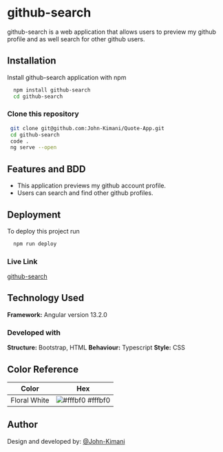 
# github-search

github-search is a web application that allows users to preview my github profile and as well search for other github users.



## Installation

Install github-search application with npm

```bash
  npm install github-search
  cd github-search
```
### Clone this repository
```bash
 git clone git@github.com:John-Kimani/Quote-App.git
 cd github-search
 code .
 ng serve --open
```
## Features and BDD

- This application previews my github account profile.
- Users can search and find other github profiles.


## Deployment

To deploy this project run

```bash
  npm run deploy
```

### Live Link
[github-search]()

## Technology Used

**Framework:** Angular version 13.2.0

### Developed with
**Structure:** Bootstrap, HTML
**Behaviour:** Typescript
**Style:** CSS
## Color Reference

| Color             | Hex                                                                |
| ----------------- | ------------------------------------------------------------------ |
| Floral White | ![#fffbf0](https://via.placeholder.com/10/fffbf0?text=+) #fffbf0 |



## Author

Design and developed by: [@John-Kimani](https://github.com/John-Kimani)

